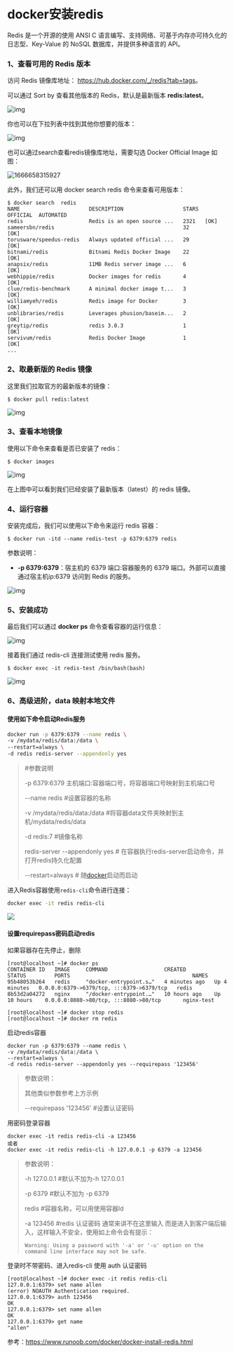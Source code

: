 # docker安装redis

Redis 是一个开源的使用 ANSI C 语言编写、支持网络、可基于内存亦可持久化的日志型、Key-Value 的 NoSQL 数据库，并提供多种语言的 API。

### 1、查看可用的 Redis 版本

访问 Redis 镜像库地址： <https://hub.docker.com/_/redis?tab=tags>。

可以通过 Sort by 查看其他版本的 Redis，默认是最新版本 **redis:latest**。

![img](./assets/docker-redis1.png)

你也可以在下拉列表中找到其他你想要的版本：

![img](./assets/docker-redis2.png)



也可以通过search查看redis镜像库地址，需要勾选 Docker Official Image 如图：

![1666658315927](./assets/1666658315927.png)

此外，我们还可以用 docker search redis 命令来查看可用版本：

```
$ docker search  redis
NAME                      DESCRIPTION                   STARS  OFFICIAL  AUTOMATED
redis                     Redis is an open source ...   2321   [OK]       
sameersbn/redis                                         32                   [OK]
torusware/speedus-redis   Always updated official ...   29             [OK]
bitnami/redis             Bitnami Redis Docker Image    22                   [OK]
anapsix/redis             11MB Redis server image ...   6                    [OK]
webhippie/redis           Docker images for redis       4                    [OK]
clue/redis-benchmark      A minimal docker image t...   3                    [OK]
williamyeh/redis          Redis image for Docker        3                    [OK]
unblibraries/redis        Leverages phusion/baseim...   2                    [OK]
greytip/redis             redis 3.0.3                   1                    [OK]
servivum/redis            Redis Docker Image            1                    [OK]
...
```

### 2、取最新版的 Redis 镜像

这里我们拉取官方的最新版本的镜像：

```
$ docker pull redis:latest
```

![img](./assets/docker-redis3.png)

### 3、查看本地镜像

使用以下命令来查看是否已安装了 redis：

```
$ docker images
```

![img](./assets/docker-redis4.png)

在上图中可以看到我们已经安装了最新版本（latest）的 redis 镜像。

### 4、运行容器

安装完成后，我们可以使用以下命令来运行 redis 容器：

```
$ docker run -itd --name redis-test -p 6379:6379 redis
```

参数说明：

- **-p 6379:6379**：宿主机的 6379 端口:容器服务的 6379 端口。外部可以直接通过宿主机ip:6379 访问到 Redis 的服务。

![img](./assets/docker-redis5.png)

### 5、安装成功

最后我们可以通过 **docker ps** 命令查看容器的运行信息：

![img](./assets/docker-redis6.png)

接着我们通过 redis-cli 连接测试使用 redis 服务。

```
$ docker exec -it redis-test /bin/bash(bash)
```

![img](./assets/docker-redis7.png)

### 6、高级进阶，data 映射本地文件

#### 使用如下命令启动Redis服务

```bash
docker run -p 6379:6379 --name redis \
-v /mydata/redis/data:/data \
--restart=always \
-d redis redis-server --appendonly yes
```

> #参数说明
>
> -p 6379:6379  主机端口:容器端口号，将容器端口号映射到主机端口号
>
> --name redis #设置容器的名称
>
> -v /mydata/redis/data:/data  #将容器data文件夹映射到主机/mydata/redis/data
>
> -d redis:7  #镜像名称
>
> redis-server --appendonly yes  # 在容器执行redis-server启动命令，并打开redis持久化配置
>
> --restart=always  # 随[docker](https://so.csdn.net/so/search?q=docker&spm=1001.2101.3001.7020)启动而启动

进入Redis容器使用`redis-cli`命令进行连接：

```bash
docker exec -it redis redis-cli
```

![](./assets/mall_linux_deploy_new_01.bc3b0cc9.png)

#### 设置requirepass密码启动redis

如果容器存在先停止，删除

```
[root@localhost ~]# docker ps
CONTAINER ID   IMAGE     COMMAND                  CREATED         STATUS         PORTS                                       NAMES
95b48053b264   redis     "docker-entrypoint.s…"   4 minutes ago   Up 4 minutes   0.0.0.0:6379->6379/tcp, :::6379->6379/tcp   redis
8b53d2a04272   nginx     "/docker-entrypoint.…"   10 hours ago    Up 10 hours    0.0.0.0:8080->80/tcp, :::8080->80/tcp       nginx-test

[root@localhost ~]# docker stop redis
[root@localhost ~]# docker rm redis
```

启动redis容器

```
docker run -p 6379:6379 --name redis \
-v /mydata/redis/data:/data \
--restart=always \
-d redis redis-server --appendonly yes --requirepass '123456'
```

> 参数说明：
>
> 其他类似参数参考上方示例
>
> --requirepass '123456'   #设置认证密码



用密码登录容器

```
docker exec -it redis redis-cli -a 123456
或者
docker exec -it redis redis-cli -h 127.0.0.1 -p 6379 -a 123456
```

> 参数说明：
>
> -h 127.0.0.1 #默认不加为-h 127.0.0.1 
>
> -p 6379 #默认不加为 -p 6379 
>
> redis #容器名称，可以用使用容器Id
>
> -a 123456 #redis 认证密码 通常来讲不在这里输入 而是进入到客户端后输入，这样输入不安全，使用如上命令会有提示：
>
> `Warning: Using a password with '-a' or '-u' option on the command line interface may not be safe.`

登录时不带密码、进入redis-cli 使用 auth 认证密码

```
[root@localhost ~]# docker exec -it redis redis-cli
127.0.0.1:6379> set name allen
(error) NOAUTH Authentication required.
127.0.0.1:6379> auth 123456
OK
127.0.0.1:6379> set name allen
OK
127.0.0.1:6379> get name
"allen"
```





参考：https://www.runoob.com/docker/docker-install-redis.html